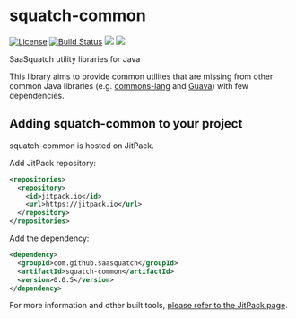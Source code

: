 # squatch-common

[![License](https://img.shields.io/badge/License-Apache%202.0-blue.svg)](https://opensource.org/licenses/Apache-2.0)
[![Build Status](https://travis-ci.org/saasquatch/squatch-common.svg?branch=master)](https://travis-ci.org/saasquatch/squatch-common)
[![](https://jitci.com/gh/saasquatch/squatch-common/svg)](https://jitci.com/gh/saasquatch/squatch-common)
[![](https://jitpack.io/v/saasquatch/squatch-common.svg)](https://jitpack.io/#saasquatch/squatch-common)

SaaSquatch utility libraries for Java

This library aims to provide common utilites that are missing from other common Java libraries (e.g. [commons-lang](https://commons.apache.org/proper/commons-lang/) and [Guava](https://github.com/google/guava)) with few dependencies.

## Adding squatch-common to your project

squatch-common is hosted on JitPack.

Add JitPack repository:

```xml
<repositories>
  <repository>
    <id>jitpack.io</id>
    <url>https://jitpack.io</url>
  </repository>
</repositories>
```

Add the dependency:

```xml
<dependency>
  <groupId>com.github.saasquatch</groupId>
  <artifactId>squatch-common</artifactId>
  <version>0.0.5</version>
</dependency>
```

For more information and other built tools, [please refer to the JitPack page](https://jitpack.io/#saasquatch/squatch-common).
